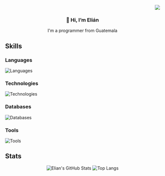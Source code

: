 <p align="right">
  <a href="https://www.linkedin.com/in/elian-barrios/" target="_blank">
        <img src="https://custom-icon-badges.demolab.com/badge/LinkedIn-0A66C2?logo=linkedin-white&logoColor=fff"/>
  </a>
</p>

<h3 align="center">👋 Hi, I’m Elián</h3>
<p align="center"> I'm a programmer from Guatemala</p>

<!-- ## About Me -->

## Skills
### Languages
![Languages](https://go-skill-icons.vercel.app/api/icons?i=cs,vb,html,css,js&perline=7)

### Technologies
![Technologies](https://go-skill-icons.vercel.app/api/icons?i=dotnet,bootstrap&perline=7)

### Databases
![Databases](https://go-skill-icons.vercel.app/api/icons?i=mysql,sqlserver&perline=7)

### Tools
![Tools](https://go-skill-icons.vercel.app/api/icons?i=git,github,visualstudio,vscode&perline=7)

## Stats
<div align="center">
  
  ![Elian's GitHub Stats](https://github-readme-stats.vercel.app/api?username=Elian1723&count_private=true&hide_border=true&theme=react&rank_icon=github&show_icons=true)
  ![Top Langs](https://github-readme-stats-salesp07.vercel.app/api/top-langs/?username=Elian1723&langs_count=8&layout=compact&theme=react&hide_border=true)
  
</div>
